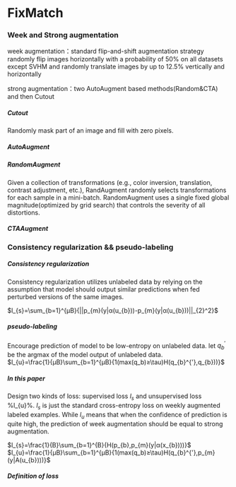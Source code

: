 # FixMatch
### Week and Strong augmentation
week augmentation：standard flip-and-shift augmentation strategy  
randomly flip images horizontally with a probability of 50% on all datasets except SVHM and randomly translate images by up to 12.5% vertically and horizontally  

strong augmentation：two AutoAugment based methods(Random&CTA) and then Cutout  
##### Cutout
Randomly mask part of an image and fill with zero pixels.
##### AutoAugment

##### RandomAugment
Given a collection of transformations (e.g., color inversion, translation, contrast adjustment, etc.),
RandAugment randomly selects transformations for each sample in a mini-batch. RandomAugment uses a single fixed global magnitude(optimized by grid search) that controls the severity of all distortions. 

##### CTAAugment

### Consistency regularization && pseudo-labeling
##### Consistency regularization
Consistency regularization utilizes unlabeled data by relying on the assumption that model should output similar predictions when fed perturbed versions of the same images.  

$l_{s}=\sum_{b=1}^{µB}{||p_{m}(y|α(u_{b}))-p_{m}(y|α(u_{b}))||_{2}^2}$

##### pseudo-labeling
Encourage prediction of model to be low-entropy on unlabeled data. let $q_{b}^{'}$ be the argmax of the model output of unlabeled data.  
$l_{u}=\frac{1}{μB}\sum_{b=1}^{μB}{1(max(q_b)≥\tau)H(q_{b}^{'},q_{b}))}$

##### In this paper
Design two kinds of loss: supervised loss $l_{s}$ and unsupervised loss %l_{u}%. $l_{s}$ is just the standard cross-entropy loss on weekly augmented labeled examples. While $l_{u}$ means that when the confidence of prediction is quite high, the prediction of week augmentation should be equal to strong augmentation.  

$l_{s}=\frac{1}{B}\sum_{b=1}^{B}{H(p_{b},p_{m}(y|α(x_{b})))}$
$l_{u}=\frac{1}{μB}\sum_{b=1}^{μB}{1(max(q_b)≥\tau)H(q_{b}^{'},p_{m}(y|A(u_{b})))}$
##### Definition of loss




### 

